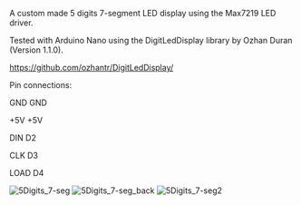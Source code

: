 A custom made 5 digits 7-segment LED display using the Max7219 LED driver.

Tested with Arduino Nano using the DigitLedDisplay library by Ozhan Duran (Version 1.1.0).

https://github.com/ozhantr/DigitLedDisplay/

Pin connections:

GND		GND

+5V		+5V

DIN		D2

CLK		D3

LOAD	D4


![5Digits_7-seg](https://user-images.githubusercontent.com/55360767/139589756-7f47c2d6-5067-4eab-811b-67374c10bdd4.jpg)
![5Digits_7-seg_back](https://user-images.githubusercontent.com/55360767/139589765-e03400a8-4b49-4f0d-a38f-7d5d7927f911.jpg)
![5Digits_7-seg2](https://user-images.githubusercontent.com/55360767/139589771-29af9836-767c-4992-960e-9f888a78512d.jpg)

